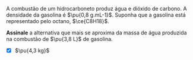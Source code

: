 A combustão de um hidrocarboneto produz água e dióxido de carbono. A densidade da gasolina é $\pu{0,8 g.mL-1}$. Suponha que a gasolina está representado pelo octano, $\ce{C8H18}$.

**Assinale** a alternativa que mais se aproxima da massa de água produzida na combustão de $\pu{3,8 L}$ de gasolina.

- [x] $\pu{4,3 kg}$

